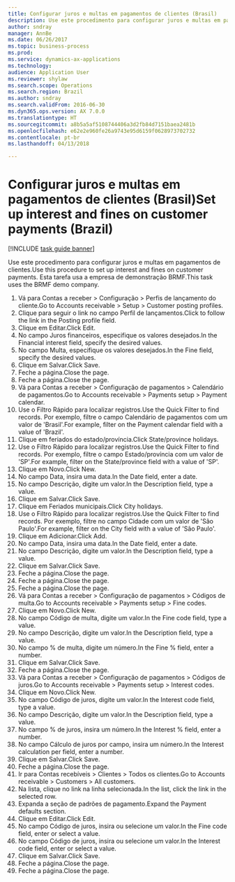 ```yaml
--- 
title: Configurar juros e multas em pagamentos de clientes (Brasil)
description: Use este procedimento para configurar juros e multas em pagamentos de clientes.
author: sndray
manager: AnnBe
ms.date: 06/26/2017
ms.topic: business-process
ms.prod: 
ms.service: dynamics-ax-applications
ms.technology: 
audience: Application User
ms.reviewer: shylaw
ms.search.scope: Operations
ms.search.region: Brazil
ms.author: sndray
ms.search.validFrom: 2016-06-30
ms.dyn365.ops.version: AX 7.0.0
ms.translationtype: HT
ms.sourcegitcommit: a8b5a5af5108744406a3d2fb84d7151baea2481b
ms.openlocfilehash: e62e2e960fe26a9743e95d6159f0628973702732
ms.contentlocale: pt-br
ms.lasthandoff: 04/13/2018

---
```

# <a name="set-up-interest-and-fines-on-customer-payments-brazil"></a><span data-ttu-id="69128-103">Configurar juros e multas em pagamentos de clientes (Brasil)</span><span class="sxs-lookup"><span data-stu-id="69128-103">Set up interest and fines on customer payments (Brazil)</span></span>

[!INCLUDE [task guide banner](../../includes/task-guide-banner.md)]

<span data-ttu-id="69128-104">Use este procedimento para configurar juros e multas em pagamentos de clientes.</span><span class="sxs-lookup"><span data-stu-id="69128-104">Use this procedure to set up interest and fines on customer payments.</span></span> <span data-ttu-id="69128-105">Esta tarefa usa a empresa de demonstração BRMF.</span><span class="sxs-lookup"><span data-stu-id="69128-105">This task uses the BRMF demo company.</span></span>

1. <span data-ttu-id="69128-106">Vá para Contas a receber > Configuração > Perfis de lançamento do cliente.</span><span class="sxs-lookup"><span data-stu-id="69128-106">Go to Accounts receivable > Setup > Customer posting profiles.</span></span>
2. <span data-ttu-id="69128-107">Clique para seguir o link no campo Perfil de lançamentos.</span><span class="sxs-lookup"><span data-stu-id="69128-107">Click to follow the link in the Posting profile field.</span></span>
3. <span data-ttu-id="69128-108">Clique em Editar.</span><span class="sxs-lookup"><span data-stu-id="69128-108">Click Edit.</span></span>
4. <span data-ttu-id="69128-109">No campo Juros financeiros, especifique os valores desejados.</span><span class="sxs-lookup"><span data-stu-id="69128-109">In the Financial interest field, specify the desired values.</span></span>
5. <span data-ttu-id="69128-110">No campo Multa, especifique os valores desejados.</span><span class="sxs-lookup"><span data-stu-id="69128-110">In the Fine field, specify the desired values.</span></span>
6. <span data-ttu-id="69128-111">Clique em Salvar.</span><span class="sxs-lookup"><span data-stu-id="69128-111">Click Save.</span></span>
7. <span data-ttu-id="69128-112">Feche a página.</span><span class="sxs-lookup"><span data-stu-id="69128-112">Close the page.</span></span>
8. <span data-ttu-id="69128-113">Feche a página.</span><span class="sxs-lookup"><span data-stu-id="69128-113">Close the page.</span></span>
9. <span data-ttu-id="69128-114">Vá para Contas a receber > Configuração de pagamentos > Calendário de pagamentos.</span><span class="sxs-lookup"><span data-stu-id="69128-114">Go to Accounts receivable > Payments setup > Payment calendar.</span></span>
10. <span data-ttu-id="69128-115">Use o Filtro Rápido para localizar registros.</span><span class="sxs-lookup"><span data-stu-id="69128-115">Use the Quick Filter to find records.</span></span> <span data-ttu-id="69128-116">Por exemplo, filtre o campo Calendário de pagamentos com um valor de 'Brasil'.</span><span class="sxs-lookup"><span data-stu-id="69128-116">For example, filter on the Payment calendar field with a value of 'Brazil'.</span></span>
11. <span data-ttu-id="69128-117">Clique em feriados do estado/província.</span><span class="sxs-lookup"><span data-stu-id="69128-117">Click State/province holidays.</span></span>
12. <span data-ttu-id="69128-118">Use o Filtro Rápido para localizar registros.</span><span class="sxs-lookup"><span data-stu-id="69128-118">Use the Quick Filter to find records.</span></span> <span data-ttu-id="69128-119">Por exemplo, filtre o campo Estado/província com um valor de 'SP'.</span><span class="sxs-lookup"><span data-stu-id="69128-119">For example, filter on the State/province field with a value of 'SP'.</span></span>
13. <span data-ttu-id="69128-120">Clique em Novo.</span><span class="sxs-lookup"><span data-stu-id="69128-120">Click New.</span></span>
14. <span data-ttu-id="69128-121">No campo Data, insira uma data.</span><span class="sxs-lookup"><span data-stu-id="69128-121">In the Date field, enter a date.</span></span>
15. <span data-ttu-id="69128-122">No campo Descrição, digite um valor.</span><span class="sxs-lookup"><span data-stu-id="69128-122">In the Description field, type a value.</span></span>
16. <span data-ttu-id="69128-123">Clique em Salvar.</span><span class="sxs-lookup"><span data-stu-id="69128-123">Click Save.</span></span>
17. <span data-ttu-id="69128-124">Clique em Feriados municipais.</span><span class="sxs-lookup"><span data-stu-id="69128-124">Click City holidays.</span></span>
18. <span data-ttu-id="69128-125">Use o Filtro Rápido para localizar registros.</span><span class="sxs-lookup"><span data-stu-id="69128-125">Use the Quick Filter to find records.</span></span> <span data-ttu-id="69128-126">Por exemplo, filtre no campo Cidade com um valor de 'São Paulo'.</span><span class="sxs-lookup"><span data-stu-id="69128-126">For example, filter on the City field with a value of 'São Paulo'.</span></span>
19. <span data-ttu-id="69128-127">Clique em Adicionar.</span><span class="sxs-lookup"><span data-stu-id="69128-127">Click Add.</span></span>
20. <span data-ttu-id="69128-128">No campo Data, insira uma data.</span><span class="sxs-lookup"><span data-stu-id="69128-128">In the Date field, enter a date.</span></span>
21. <span data-ttu-id="69128-129">No campo Descrição, digite um valor.</span><span class="sxs-lookup"><span data-stu-id="69128-129">In the Description field, type a value.</span></span>
22. <span data-ttu-id="69128-130">Clique em Salvar.</span><span class="sxs-lookup"><span data-stu-id="69128-130">Click Save.</span></span>
23. <span data-ttu-id="69128-131">Feche a página.</span><span class="sxs-lookup"><span data-stu-id="69128-131">Close the page.</span></span>
24. <span data-ttu-id="69128-132">Feche a página.</span><span class="sxs-lookup"><span data-stu-id="69128-132">Close the page.</span></span>
25. <span data-ttu-id="69128-133">Feche a página.</span><span class="sxs-lookup"><span data-stu-id="69128-133">Close the page.</span></span>
26. <span data-ttu-id="69128-134">Vá para Contas a receber > Configuração de pagamentos > Códigos de multa.</span><span class="sxs-lookup"><span data-stu-id="69128-134">Go to Accounts receivable > Payments setup > Fine codes.</span></span>
27. <span data-ttu-id="69128-135">Clique em Novo.</span><span class="sxs-lookup"><span data-stu-id="69128-135">Click New.</span></span>
28. <span data-ttu-id="69128-136">No campo Código de multa, digite um valor.</span><span class="sxs-lookup"><span data-stu-id="69128-136">In the Fine code field, type a value.</span></span>
29. <span data-ttu-id="69128-137">No campo Descrição, digite um valor.</span><span class="sxs-lookup"><span data-stu-id="69128-137">In the Description field, type a value.</span></span>
30. <span data-ttu-id="69128-138">No campo % de multa, digite um número.</span><span class="sxs-lookup"><span data-stu-id="69128-138">In the Fine % field, enter a number.</span></span>
31. <span data-ttu-id="69128-139">Clique em Salvar.</span><span class="sxs-lookup"><span data-stu-id="69128-139">Click Save.</span></span>
32. <span data-ttu-id="69128-140">Feche a página.</span><span class="sxs-lookup"><span data-stu-id="69128-140">Close the page.</span></span>
33. <span data-ttu-id="69128-141">Vá para Contas a receber > Configuração de pagamentos > Códigos de juros.</span><span class="sxs-lookup"><span data-stu-id="69128-141">Go to Accounts receivable > Payments setup > Interest codes.</span></span>
34. <span data-ttu-id="69128-142">Clique em Novo.</span><span class="sxs-lookup"><span data-stu-id="69128-142">Click New.</span></span>
35. <span data-ttu-id="69128-143">No campo Código de juros, digite um valor.</span><span class="sxs-lookup"><span data-stu-id="69128-143">In the Interest code field, type a value.</span></span>
36. <span data-ttu-id="69128-144">No campo Descrição, digite um valor.</span><span class="sxs-lookup"><span data-stu-id="69128-144">In the Description field, type a value.</span></span>
37. <span data-ttu-id="69128-145">No campo % de juros, insira um número.</span><span class="sxs-lookup"><span data-stu-id="69128-145">In the Interest % field, enter a number.</span></span>
38. <span data-ttu-id="69128-146">No campo Cálculo de juros por campo, insira um número.</span><span class="sxs-lookup"><span data-stu-id="69128-146">In the Interest calculation per field, enter a number.</span></span>
39. <span data-ttu-id="69128-147">Clique em Salvar.</span><span class="sxs-lookup"><span data-stu-id="69128-147">Click Save.</span></span>
40. <span data-ttu-id="69128-148">Feche a página.</span><span class="sxs-lookup"><span data-stu-id="69128-148">Close the page.</span></span>
41. <span data-ttu-id="69128-149">Ir para Contas recebíveis > Clientes > Todos os clientes.</span><span class="sxs-lookup"><span data-stu-id="69128-149">Go to Accounts receivable > Customers > All customers.</span></span>
42. <span data-ttu-id="69128-150">Na lista, clique no link na linha selecionada.</span><span class="sxs-lookup"><span data-stu-id="69128-150">In the list, click the link in the selected row.</span></span>
43. <span data-ttu-id="69128-151">Expanda a seção de padrões de pagamento.</span><span class="sxs-lookup"><span data-stu-id="69128-151">Expand the Payment defaults section.</span></span>
44. <span data-ttu-id="69128-152">Clique em Editar.</span><span class="sxs-lookup"><span data-stu-id="69128-152">Click Edit.</span></span>
45. <span data-ttu-id="69128-153">No campo Código de juros, insira ou selecione um valor.</span><span class="sxs-lookup"><span data-stu-id="69128-153">In the Fine code field, enter or select a value.</span></span>
46. <span data-ttu-id="69128-154">No campo Código de juros, insira ou selecione um valor.</span><span class="sxs-lookup"><span data-stu-id="69128-154">In the Interest code field, enter or select a value.</span></span>
47. <span data-ttu-id="69128-155">Clique em Salvar.</span><span class="sxs-lookup"><span data-stu-id="69128-155">Click Save.</span></span>
48. <span data-ttu-id="69128-156">Feche a página.</span><span class="sxs-lookup"><span data-stu-id="69128-156">Close the page.</span></span>
49. <span data-ttu-id="69128-157">Feche a página.</span><span class="sxs-lookup"><span data-stu-id="69128-157">Close the page.</span></span>


